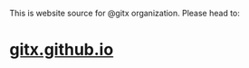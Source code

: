 This is website source for @gitx organization. Please head to:

# [gitx.github.io](http://gitx.github.io/)
